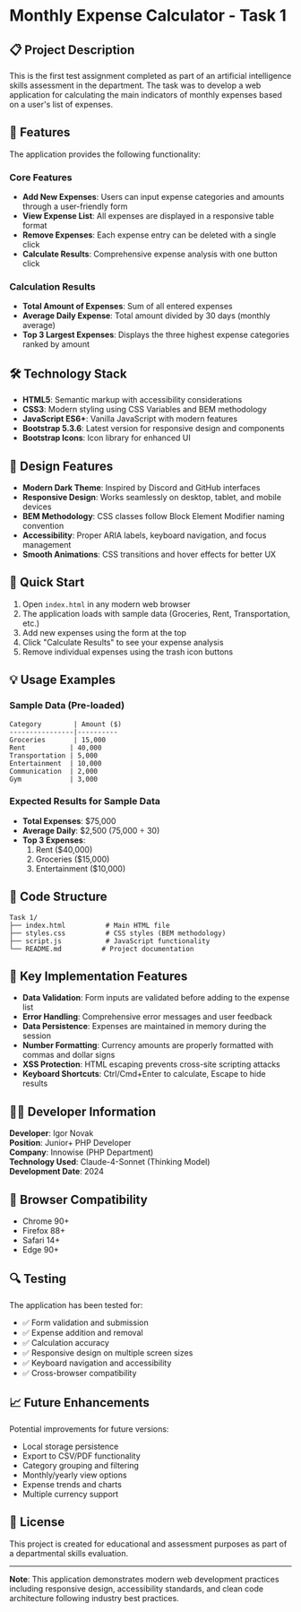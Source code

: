 # Monthly Expense Calculator - Task 1

## 📋 Project Description

This is the first test assignment completed as part of an artificial intelligence skills assessment in the department. The task was to develop a web application for calculating the main indicators of monthly expenses based on a user's list of expenses.

## 🎯 Features

The application provides the following functionality:

### Core Features
- **Add New Expenses**: Users can input expense categories and amounts through a user-friendly form
- **View Expense List**: All expenses are displayed in a responsive table format
- **Remove Expenses**: Each expense entry can be deleted with a single click
- **Calculate Results**: Comprehensive expense analysis with one button click

### Calculation Results
- **Total Amount of Expenses**: Sum of all entered expenses
- **Average Daily Expense**: Total amount divided by 30 days (monthly average)
- **Top 3 Largest Expenses**: Displays the three highest expense categories ranked by amount

## 🛠 Technology Stack

- **HTML5**: Semantic markup with accessibility considerations
- **CSS3**: Modern styling using CSS Variables and BEM methodology
- **JavaScript ES6+**: Vanilla JavaScript with modern features
- **Bootstrap 5.3.6**: Latest version for responsive design and components
- **Bootstrap Icons**: Icon library for enhanced UI

## 🎨 Design Features

- **Modern Dark Theme**: Inspired by Discord and GitHub interfaces
- **Responsive Design**: Works seamlessly on desktop, tablet, and mobile devices
- **BEM Methodology**: CSS classes follow Block Element Modifier naming convention
- **Accessibility**: Proper ARIA labels, keyboard navigation, and focus management
- **Smooth Animations**: CSS transitions and hover effects for better UX

## 🚀 Quick Start

1. Open `index.html` in any modern web browser
2. The application loads with sample data (Groceries, Rent, Transportation, etc.)
3. Add new expenses using the form at the top
4. Click "Calculate Results" to see your expense analysis
5. Remove individual expenses using the trash icon buttons

## 💡 Usage Examples

### Sample Data (Pre-loaded)
```
Category        | Amount ($)
----------------|----------
Groceries       | 15,000
Rent           | 40,000
Transportation | 5,000
Entertainment  | 10,000
Communication  | 2,000
Gym            | 3,000
```

### Expected Results for Sample Data
- **Total Expenses**: $75,000
- **Average Daily**: $2,500 (75,000 ÷ 30)
- **Top 3 Expenses**: 
  1. Rent ($40,000)
  2. Groceries ($15,000)
  3. Entertainment ($10,000)

## 🔧 Code Structure

```
Task 1/
├── index.html          # Main HTML file
├── styles.css          # CSS styles (BEM methodology)
├── script.js           # JavaScript functionality
└── README.md          # Project documentation
```

## 🎯 Key Implementation Features

- **Data Validation**: Form inputs are validated before adding to the expense list
- **Error Handling**: Comprehensive error messages and user feedback
- **Data Persistence**: Expenses are maintained in memory during the session
- **Number Formatting**: Currency amounts are properly formatted with commas and dollar signs
- **XSS Protection**: HTML escaping prevents cross-site scripting attacks
- **Keyboard Shortcuts**: Ctrl/Cmd+Enter to calculate, Escape to hide results

## 👨‍💻 Developer Information

**Developer**: Igor Novak  
**Position**: Junior+ PHP Developer  
**Company**: Innowise (PHP Department)  
**Technology Used**: Claude-4-Sonnet (Thinking Model)  
**Development Date**: 2024  

## 📱 Browser Compatibility

- Chrome 90+
- Firefox 88+
- Safari 14+
- Edge 90+

## 🔍 Testing

The application has been tested for:
- ✅ Form validation and submission
- ✅ Expense addition and removal
- ✅ Calculation accuracy
- ✅ Responsive design on multiple screen sizes
- ✅ Keyboard navigation and accessibility
- ✅ Cross-browser compatibility

## 📈 Future Enhancements

Potential improvements for future versions:
- Local storage persistence
- Export to CSV/PDF functionality
- Category grouping and filtering
- Monthly/yearly view options
- Expense trends and charts
- Multiple currency support

## 📄 License

This project is created for educational and assessment purposes as part of a departmental skills evaluation.

---

**Note**: This application demonstrates modern web development practices including responsive design, accessibility standards, and clean code architecture following industry best practices. 